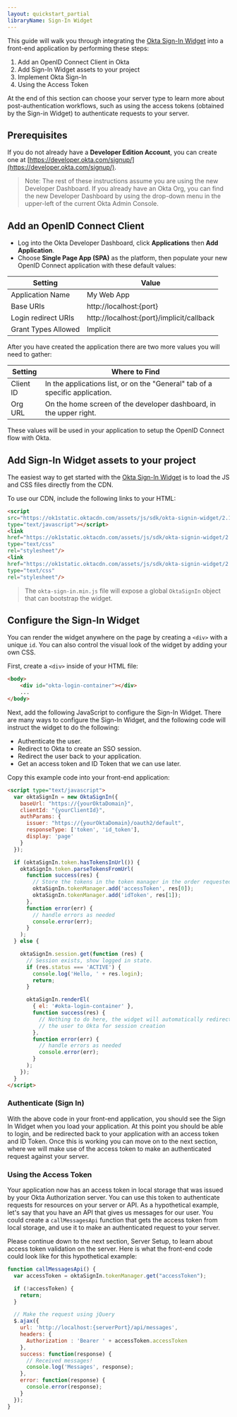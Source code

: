 ```yaml
---
layout: quickstart_partial
libraryName: Sign-In Widget
---
```


This guide will walk you through integrating the [Okta Sign-In Widget](https://github.com/okta/okta-signin-widget) into a front-end application by performing these steps:

1. Add an OpenID Connect Client in Okta
2. Add Sign-In Widget assets to your project
3. Implement Okta Sign-In
4. Using the Access Token

At the end of this section can choose your server type to learn more about post-authentication workflows, such as using the access tokens (obtained by the Sign-in Widget) to authenticate requests to your server.

## Prerequisites
If you do not already have a **Developer Edition Account**, you can create one at [https://developer.okta.com/signup/](https://developer.okta.com/signup/).

> Note: The rest of these instructions assume you are using the new Developer Dashboard.  If you already have an Okta Org, you can find the new Developer Dashboard by using the drop-down menu in the upper-left of the current Okta Admin Console.

## Add an OpenID Connect Client
* Log into the Okta Developer Dashboard, click **Applications** then **Add Application**.
* Choose **Single Page App (SPA)** as the platform, then populate your new OpenID Connect application with these default values:

| Setting             | Value                                                 |
| ------------------- | ----------------------------------------------------- |
| Application Name    | My Web App                                            |
| Base URIs           | http://localhost:{port}                               |
| Login redirect URIs | http://localhost:{port}/implicit/callback             |
| Grant Types Allowed | Implicit                                              |

After you have created the application there are two more values you will need to gather:

| Setting       | Where to Find                                                                  |
| ------------- | ------------------------------------------------------------------------------ |
| Client ID     | In the applications list, or on the "General" tab of a specific application.    |
| Org URL       | On the home screen of the developer dashboard, in the upper right.             |


These values will be used in your application to setup the OpenID Connect flow with Okta.

## Add Sign-In Widget assets to your project

The easiest way to get started with the [Okta Sign-In Widget](https://github.com/okta/okta-signin-widget) is to load the JS and CSS files directly from the CDN.

To use our CDN, include the following links to your HTML:
```html
<script
src="https://ok1static.oktacdn.com/assets/js/sdk/okta-signin-widget/2.1.0/js/okta-sign-in.min.js"
type="text/javascript"></script>
<link
href="https://ok1static.oktacdn.com/assets/js/sdk/okta-signin-widget/2.1.0/css/okta-sign-in.min.css"
type="text/css"
rel="stylesheet"/>
<link
href="https://ok1static.oktacdn.com/assets/js/sdk/okta-signin-widget/2.1.0/css/okta-theme.css"
type="text/css"
rel="stylesheet"/>
```

<i class="fa fa-files-o" aria-hidden="true"></i>

> The `okta-sign-in.min.js` file will expose a global `OktaSignIn` object that can bootstrap the widget.

## Configure the Sign-In Widget

You can render the widget anywhere on the page by creating a `<div>` with a unique `id`.  You can also control the visual look of the widget by adding your own CSS.

First, create a `<div>` inside of your HTML file:

```html
<body>
    <div id="okta-login-container"></div>
    ...
</body>
```

Next, add the following JavaScript to configure the Sign-In Widget.  There are many ways to configure the Sign-In Widget, and the following code will instruct the widget to do the following:

* Authenticate the user.
* Redirect to Okta to create an SSO session.
* Redirect the user back to your application.
* Get an access token and ID Token that we can use later.

Copy this example code into your front-end application:

```html
<script type="text/javascript">
  var oktaSignIn = new OktaSignIn({
    baseUrl: "https://{yourOktaDomain}",
    clientId: "{yourClientId}",
    authParams: {
      issuer: "https://{yourOktaDomain}/oauth2/default",
      responseType: ['token', 'id_token'],
      display: 'page'
    }
  });

  if (oktaSignIn.token.hasTokensInUrl()) {
    oktaSignIn.token.parseTokensFromUrl(
      function success(res) {
        // Store the tokens in the token manager in the order requested
        oktaSignIn.tokenManager.add('accessToken', res[0]);
        oktaSignIn.tokenManager.add('idToken', res[1]);
      },
      function error(err) {
        // handle errors as needed
        console.error(err);
      }
    );
  } else {

    oktaSignIn.session.get(function (res) {
      // Session exists, show logged in state.
      if (res.status === 'ACTIVE') {
        console.log('Hello, ' + res.login);
        return;
      }

      oktaSignIn.renderEl(
        { el: '#okta-login-container' },
        function success(res) {
          // Nothing to do here, the widget will automatically redirect
          // the user to Okta for session creation
        },
        function error(err) {
          // handle errors as needed
          console.error(err);
        }
      );
    });
  }
</script>
```

### Authenticate (Sign In)

With the above code in your front-end application, you should see the Sign In Widget when you load your application.  At this point you should be able to login, and be redirected back to your application with an access token and ID Token.  Once this is working you can move on to the next section, where we will make use of the access token to make an authenticated request against your server.


### Using the Access Token

Your application now has an access token in local storage that was issued by your Okta Authorization server. You can use this token to authenticate requests for resources on your server or API. As a hypothetical example, let's say that you have an API that gives us messages for our user.  You could create a `callMessagesApi` function that gets the access token from local storage, and use it to make an authenticated request to your server.

Please continue down to the next section, Server Setup, to learn about access token validation on the server.  Here is what the front-end code could look like for this hypothetical example:

```javascript
function callMessagesApi() {
  var accessToken = oktaSignIn.tokenManager.get("accessToken");

  if (!accessToken) {
    return;
  }

  // Make the request using jQuery
  $.ajax({
    url: 'http://localhost:{serverPort}/api/messages',
    headers: {
      Authorization : 'Bearer ' + accessToken.accessToken
    },
    success: function(response) {
      // Received messages!
      console.log('Messages', response);
    },
    error: function(response) {
      console.error(response);
    }
  });
}
```